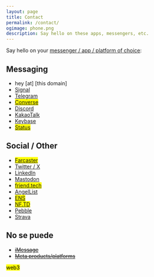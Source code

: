```yaml
---
layout: page
title: Contact
permalink: /contact/
ogimage: phone.png
description: Say hello on these apps, messengers, etc.
---
```

Say hello on your <a href="https://imgs.xkcd.com/comics/chat_systems.png" target="_blank">messenger / app / platform of choice</a>:

## Messaging
- hey [at] [this domain]
- <a href="https://signal.org" target="_blank">Signal</a>
- <a href="https://t.me/berensp" target="_blank">Telegram</a>
- <mark><a href="https://getconverse.app/dm/berensp.eth" target="_blank">Converse</a></mark>
- <a href="https://discordapp.com/users/181094465874821120" target="_blank">Discord</a> 
- <a href="../assets/images/kakao.berensp.jpg" target="_blank">KakaoTalk</a>
- <a href="https://keybase.io/berens" target="_blank">Keybase</a>
- <mark><a href="https://join.status.im/u/0x04fef6e494c4db1d25d1b144f3914747cdf8164e5208dafe7fd1926d3d75e7b545ff02d0571ccf788ff0fff8065616967de51935e76d90a04a47df82cead041f57" target="_blank">Status</a></mark>


## Social / Other
- <mark><a href="https://warpcast.com/pmb" target="_blank">Farcaster</a></mark>
- <a href="https://twitter.com/berensp" target="_blank">Twitter / X</a>
- <a href="https://linkedin.com/in/berensp" target="_blank">LinkedIn</a>
- <a rel="me" href="https://mas.to/@pmb" target="_blank">Mastodon</a>
- <mark><a href="https://friend.tech/berensp" target="_blank">friend.tech</a></mark>
- <a href="https://angel.co/berens" target="_blank">AngelList</a>
- <mark><a href="https://rainbow.me/berensp.eth" target="_blank">ENS</a></mark>
- <mark><a href="https://nf.td/pmb" target="_blank">NF.TD</a></mark>
- <a href="https://pebble.is/pmb" target="_blank">Pebble</a>
- <a href="https://www.strava.com/athletes/berenzino" target="_blank">Strava</a>

## No se puede
- <strike><a href="/phones/">iMessage</a></strike>
- <strike><a href="../fb">Meta products/platforms</a></strike>

<mark><span class="muted small">web3</span></mark>